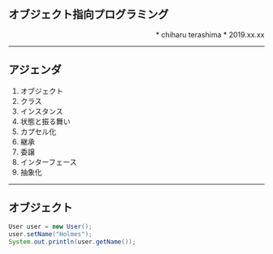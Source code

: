 ## オブジェクト指向プログラミング
<p align="right">
* chiharu terashima
* 2019.xx.xx
</p>

---
## アジェンダ
1. オブジェクト
1. クラス
1. インスタンス
1. 状態と振る舞い
1. カプセル化
1. 継承
1. 委譲
1. インターフェース
1. 抽象化

---
## オブジェクト

```java
User user = new User();
user.setName("Holmes");
System.out.println(user.getName());
```


